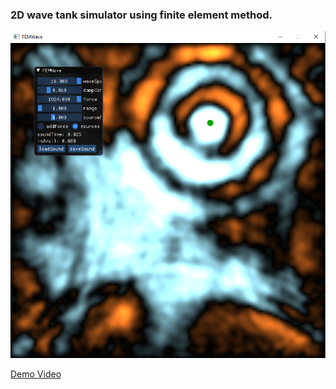 ### 2D wave tank simulator using finite element method.
![Screenshot](screenshot.png)

[Demo Video](https://www.youtube.com/watch?v=H8CqCbgZNVI)
